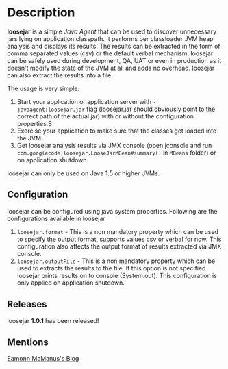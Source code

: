 Description
===========
**loosejar** is a simple *Java Agent* that can be used to discover unnecessary jars lying on application classpath. It performs per classloader JVM heap analysis and displays its results. The results can be extracted in the form of comma separated values (csv) or the default verbal mechanism. loosejar can be safely used during development, QA, UAT or even in production as it doesn't modify the state of the JVM at all and adds no overhead. loosejar can also extract the results into a file.

The usage is very simple:

1. Start your application or application server with `-javaagent:loosejar.jar` flag (loosejar.jar should obviously point to the correct path of the actual jar) with or without the configuration properties.S
2. Exercise your application to make sure that the classes get loaded into the JVM.
3. Get loosejar analysis results via JMX console (open jconsole and run `com.googlecode.loosejar.LooseJarMBean#summary()` in `MBeans` folder) or on application shutdown.

loosejar can only be used on Java 1.5 or higher JVMs.

Configuration
-------------
loosejar can be configured using java system properties. Following are the configurations available in loosejar

1. `loosejar.format` - This is a non mandatory property which can be used to specify the output format, supports values csv or verbal for now. This configuration also affects the output format of results extracted via JMX console.
2. `loosejar.outputFile` - This is a non mandatory property which can be used to extracts the results to the file. If this option is not specified loosejar prints results on to console (System.out). This configuration is only applied on application shutdown.

Releases
--------
loosejar **1.0.1** has been released!

Mentions
--------
[Eamonn McManus's Blog](http://weblogs.java.net/blog/emcmanus/archive/2008/02/do_i_really_nee.html)
